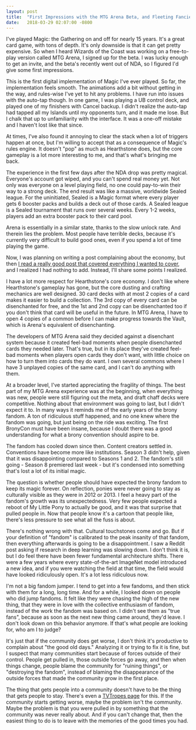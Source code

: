 ```yaml
---
layout: post
title:  "First Impressions with the MTG Arena Beta, and Fleeting Fancies"
date:   2018-03-29 02:07:00 -0800
---
```


I've played Magic: the Gathering on and off for nearly 15 years. It's a
great card game, with tons of depth. It's only downside is that it can get
pretty expensive. So when I heard
Wizards of the Coast was working on a free-to-play version called MTG Arena, I
signed up for the beta. I was lucky enough to get an invite, and the beta's
recently went out of NDA, so I figured I'd give some first impressions.

This is the first digital implementation of Magic I've
ever played. So far, the implementation feels smooth.
The animations add a bit without getting in the way, and rules-wise I've yet
to hit any problems. I have run into issues with the auto-tap though. In one game,
I was playing a UB control deck, and played one of my finishers with Cancel
backup. I didn't realize the auto-tap had tapped all my Islands until my
opponents turn, and it made me lose. But I chalk that up to unfamiliarity
with the interface. It was a one-off mistake and I haven't lost like that since.

At times, I've also found it annoying to clear the stack
when a lot of triggers happen at once, but I'm willing to accept that as a
consequence of Magic's rules engine. It doesn't "pop" as much as Hearthstone
does, but the core gameplay is a lot more interesting to me, and that's what's
bringing me back.

The experience in the first few days after the NDA drop was pretty magical.
Everyone's account got wiped, and you can't spend real money yet.
Not only was everyone on a level playing
field, no one could pay-to-win their way to a strong deck.
The end result was like a massive, worldwide Sealed league. For the
uninitiated, Sealed is a Magic format where every player gets 6 booster packs
and builds a deck out of those cards.
A Sealed league is a Sealed tournament that runs over several weeks.
Every 1-2 weeks, players add an extra booster pack to their card pool.

Arena is essentially in a similar state, thanks to the slow unlock rate.
And therein lies the problem. Most people have terrible decks, because it's
currently very difficult to build good ones, even if you spend a lot of time
playing the game.

Now, I was planning on writing a post complaining about the economy,
but then [I read a really good post that covered everything I wanted to cover](https://rngeternal.com/2018/03/28/going-deep-analyzing-the-mtga-economy/),
and I realized I had nothing to add.
Instead, I'll share some points I realized.

I have a lot more respect for Hearthstone's core economy. I don't like
where Hearthstone's gameplay has gone, but the core dusting and crafting
mechanics are well designed. 30 card decks with at most 2 copies of a card
makes it easier to build a collection. The 3rd copy of every card can be
disenchanted for free, and the 1st and 2nd copy can be disenchanted too if you
don't think that card will be useful in the future.
In MTG Arena, I have to open 4 copies of a common before I can make progress
towards the Vault, which is Arena's equivalent of disenchanting.

The developers of MTG Arena said they decided against a disenchant system
because it created feel-bad moments when people disenchanted cards they needed
later. That's true, but in its place they've created feel-bad
moments when players open cards they don't want, with little choice on how
to turn them into cards they do want. I own several commons where I have 3 unplayed
copies of the same card, and I can't do anything with them.

At a broader level, I've started appreciating the fragility of things.
The best part of my MTG Arena experience was at the beginning, when everything was new,
people were still figuring out the meta, and draft chaff decks were competitive.
Nothing about that environment was going to last, but I didn't expect it to.
In many ways it reminds me of the early years of the brony fandom. A ton of
ridiculous stuff happened, and no one knew where the fandom was going, but just
being on the ride was exciting. The first BronyCon must have been insane, because
I doubt there was a good understanding for what a brony convention should aspire
to be.

The fandom has cooled down since then. Content creators settled in. Conventions
have become more like institutions. Season 3 didn't help, given that it was
disappointing compared to Seasons 1 and 2. The fandom's
still going - Season 8 premiered last week - but it's condensed into something
that's lost a lot of its initial magic.

The question is whether people should have expected the brony fandom to keep
its magic forever. On reflection, ponies were never going to stay as culturally
visible as they were in 2012 or 2013. I feel a heavy part of the fandom's growth was
its unexpectedness. Very few people expected a reboot of My Little Pony
to actually be good, and it was that surprise that pulled people in. Now that
people know it's a cartoon that people like, there's less pressure to see what
all the fuss is about.

There's nothing wrong with that. Cultural touchstones come and go. But if your definition of "fandom"
is calibrated to the peak insanity of that fandom, then
everything afterwards is going to be a disappointment. I saw a Reddit post asking if research in deep learning was
slowing down. I don't think it is, but I do feel there have been fewer
fundamental architecture shifts. There were a few years where every
state-of-the-art ImageNet model introduced a new idea, and if you were watching
the field at that time, the field would have looked ridiculously open. It's a
lot less ridiculous now.

I'm not a big fandom jumper. I tend to get into a
few fandoms, and then stick with them for a long, long time. And for a while,
I looked down on people who did jump fandoms. It felt like they were
chasing the high of the new thing, that they were in love with the collective
enthusiasm of fandom, instead of the work the fandom was based on. I didn't
see them as "true fans", because as soon as the next new thing came around,
they'd leave.
I don't look down on this behavior anymore. If that's what people are looking
for, who am I to judge?

It's just that if the community does get worse, I don't think
it's productive to complain about "the good old days."
Analyzing it or trying to fix it is fine,
but I suspect that many communities start because of forces outside of their
control. People get pulled in, those outside forces go away, and then when
things change, people blame the community for "ruining things", or
"destroying the fandom", instead of blaming
the disappearance of the outside forces that made the community grow in the
first place.

The thing that gets people into a community doesn't have to be the thing that
gets people to stay. There's even a [TVTropes page](http://tvtropes.org/pmwiki/pmwiki.php/JustForFun/ComeForTheXStayForTheY)
for this. If the community starts getting worse, maybe the problem isn't
the community. Maybe the problem is that you were pulled in by something that
the community was never really about. And if you can't
change that, then the easiest thing to do is to leave with the memories of the
good times you had.
